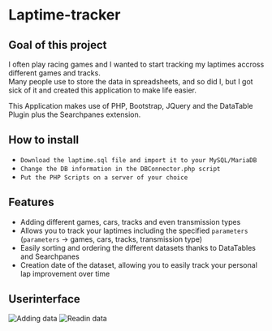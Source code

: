 # Laptime-tracker

## Goal of this project
I often play racing games and I wanted to start tracking my laptimes accross different games and tracks.  
Many people use to store the data in spreadsheets, and so did I, but I got sick of it and created this application to make life easier.  

This Application makes use of PHP, Bootstrap, JQuery and the DataTable Plugin plus the Searchpanes extension.

## How to install
- `Download the laptime.sql file and import it to your MySQL/MariaDB`  
- `Change the DB information in the DBConnector.php script`  
- `Put the PHP Scripts on a server of your choice`  

## Features
- Adding different games, cars, tracks and even transmission types  
- Allows you to track your laptimes including the specified `parameters` (`parameters` -> games, cars, tracks, transmission type)
- Easily sorting and ordering the different datasets thanks to DataTables and Searchpanes  
- Creation date of the dataset, allowing you to easily track your personal lap improvement over time


## Userinterface
![Adding data](https://i.imgur.com/3zJBs4B.png)
![Readin data](https://i.imgur.com/DVwFutl.png)

